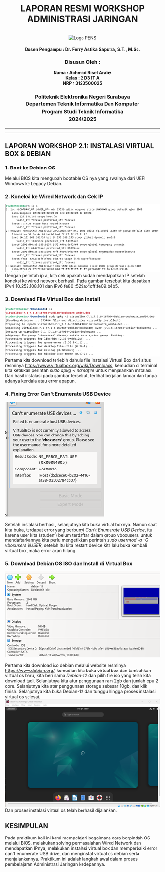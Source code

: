 <div align="center">
  <h1 style="text-align: center;font-weight: bold">LAPORAN RESMI WORKSHOP<br>ADMINISTRASI JARINGAN</h1>
</div>
<br />
<div align="center">
  <img src="https://upload.wikimedia.org/wikipedia/id/4/44/Logo_PENS.png" alt="Logo PENS">
  <h4 style="text-align: center;">Dosen Pengampu : Dr. Ferry Astika Saputra, S.T., M.Sc.</h4>
  <h3 style="text-align: center;">Disusun Oleh : </h3>
  <p style="text-align: center;">
    <strong>Nama : Achmad Risel Araby</strong><br>
    <strong>Kelas : 2 D3 IT A</strong><br>
    <strong>NRP : 3123500025</strong>
  </p>

<h3 style="text-align: center;line-height: 1.5">Politeknik Elektronika Negeri Surabaya<br>Departemen Teknik Informatika Dan Komputer<br>Program Studi Teknik Informatika<br>2024/2025</h3>
  <hr><hr>
</div>

## LAPORAN WORKSHOP 2.1: INSTALASI VIRTUAL BOX & DEBIAN

### 1. Boot ke Debian OS

Melalui BIOS kita mengubah bootable OS nya yang awalnya dari UEFI Windows ke Legacy Debian.

### 2. Koneksi ke Wired Network dan Cek IP
![versi http](images/ip.png)
Dengan perintah ip a, kita cek apakah sudah mendapatkan IP setelah koneksi ke wired network berhasil. Pada gambar tersebut kita dapatkan IPv4 10.252.108.101 dan IPv6 fe80::529a:4cff:fe09:b4b5.

### 3. Download File Virtual Box dan Install
![versi http](images/vb.png)
Pertama kita download terlebih dahulu file instalasi Virtual Box dari situs resminya https://www.virtualbox.org/wiki/Downloads, kemudian di terminal kita ketikkan perintah *sudo dpkg -i namafile* untuk menjalankan instalasi. Dari hasil instalasi pada gambar tersebut, terlihat berjalan lancar dan tanpa adanya kendala atau error apapun.

### 4. Fixing Error Can't Enumerate USB Device
![versi http](images/usb.png)

Setelah instalasi berhasil, selanjutnya kita buka virtual boxnya. Namun saat kita buka, terdapat error yang berbunyi *Can't Enumerate USB Device*, itu karena user kita (student) belum terdaftar dalam group vboxusers, untuk mendaftarkannya kita perlu mengetikkan perintah *sudo usermod -a -G vboxusers $USER*, setelah itu kita restart device kita lalu buka kembali virtual box, maka error akan hilang.

### 5. Download Debian OS ISO dan Install di Virtual Box
![versi http](images/debian.png)

Pertama kita download iso debian melalui website resminya https://www.debian.org/, kemudian kita buka virtual box dan tambahkan virtual os baru, kita beri nama *Debian-12* dan pilih file iso yang telah kita download tadi. Selanjutnya kita atur penggunaan ram 2gb dan jumlah cpu 2 core. Selanjutnya kita atur penggunaan storage sebesar 10gb, dan klik finish. Selanjutnya kita buka Debian-12 dan tunggu hingga proses instalasi virtual os selesai.
![versi http](images/home.png)
Dan proses instalasi virtual os telah berhasil dijalankan.

## KESIMPULAN

Pada praktikum kali ini kami mempelajari bagaimana cara berpindah OS melalui BIOS, melakukan solving permasalahan Wired Network dan mendapatkan IPnya, melakukan instalasi virtual box dan memperbaiki error can't enumerate USB drive, dan menginstal virtual os debian serta menjalankannya. Praktikum ini adalah langkah awal dalam proses pembelajaran Administrasi Jaringan kedepannya. 